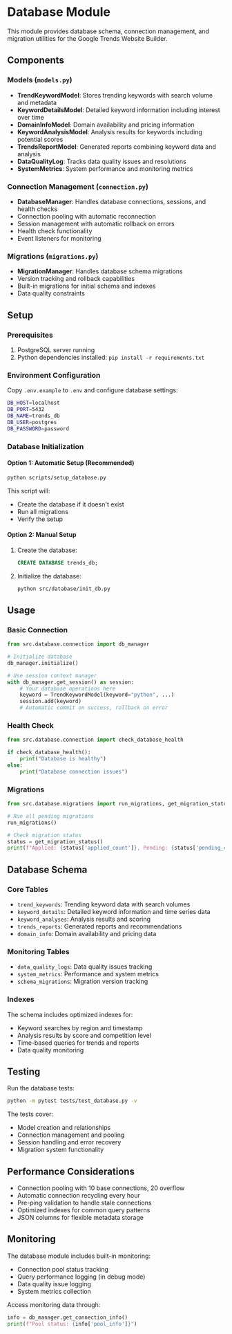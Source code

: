# Database Module

This module provides database schema, connection management, and migration utilities for the Google Trends Website Builder.

## Components

### Models (`models.py`)
- **TrendKeywordModel**: Stores trending keywords with search volume and metadata
- **KeywordDetailsModel**: Detailed keyword information including interest over time
- **DomainInfoModel**: Domain availability and pricing information
- **KeywordAnalysisModel**: Analysis results for keywords including potential scores
- **TrendsReportModel**: Generated reports combining keyword data and analysis
- **DataQualityLog**: Tracks data quality issues and resolutions
- **SystemMetrics**: System performance and monitoring metrics

### Connection Management (`connection.py`)
- **DatabaseManager**: Handles database connections, sessions, and health checks
- Connection pooling with automatic reconnection
- Session management with automatic rollback on errors
- Health check functionality
- Event listeners for monitoring

### Migrations (`migrations.py`)
- **MigrationManager**: Handles database schema migrations
- Version tracking and rollback capabilities
- Built-in migrations for initial schema and indexes
- Data quality constraints

## Setup

### Prerequisites
1. PostgreSQL server running
2. Python dependencies installed: `pip install -r requirements.txt`

### Environment Configuration
Copy `.env.example` to `.env` and configure database settings:
```bash
DB_HOST=localhost
DB_PORT=5432
DB_NAME=trends_db
DB_USER=postgres
DB_PASSWORD=password
```

### Database Initialization

#### Option 1: Automatic Setup (Recommended)
```bash
python scripts/setup_database.py
```
This script will:
- Create the database if it doesn't exist
- Run all migrations
- Verify the setup

#### Option 2: Manual Setup
1. Create the database:
   ```sql
   CREATE DATABASE trends_db;
   ```

2. Initialize the database:
   ```bash
   python src/database/init_db.py
   ```

## Usage

### Basic Connection
```python
from src.database.connection import db_manager

# Initialize database
db_manager.initialize()

# Use session context manager
with db_manager.get_session() as session:
    # Your database operations here
    keyword = TrendKeywordModel(keyword="python", ...)
    session.add(keyword)
    # Automatic commit on success, rollback on error
```

### Health Check
```python
from src.database.connection import check_database_health

if check_database_health():
    print("Database is healthy")
else:
    print("Database connection issues")
```

### Migrations
```python
from src.database.migrations import run_migrations, get_migration_status

# Run all pending migrations
run_migrations()

# Check migration status
status = get_migration_status()
print(f"Applied: {status['applied_count']}, Pending: {status['pending_count']}")
```

## Database Schema

### Core Tables
- `trend_keywords`: Trending keyword data with search volumes
- `keyword_details`: Detailed keyword information and time series data
- `keyword_analyses`: Analysis results and scoring
- `trends_reports`: Generated reports and recommendations
- `domain_info`: Domain availability and pricing data

### Monitoring Tables
- `data_quality_logs`: Data quality issues tracking
- `system_metrics`: Performance and system metrics
- `schema_migrations`: Migration version tracking

### Indexes
The schema includes optimized indexes for:
- Keyword searches by region and timestamp
- Analysis results by score and competition level
- Time-based queries for trends and reports
- Data quality monitoring

## Testing

Run the database tests:
```bash
python -m pytest tests/test_database.py -v
```

The tests cover:
- Model creation and relationships
- Connection management and pooling
- Session handling and error recovery
- Migration system functionality

## Performance Considerations

- Connection pooling with 10 base connections, 20 overflow
- Automatic connection recycling every hour
- Pre-ping validation to handle stale connections
- Optimized indexes for common query patterns
- JSON columns for flexible metadata storage

## Monitoring

The database module includes built-in monitoring:
- Connection pool status tracking
- Query performance logging (in debug mode)
- Data quality issue logging
- System metrics collection

Access monitoring data through:
```python
info = db_manager.get_connection_info()
print(f"Pool status: {info['pool_info']}")
```